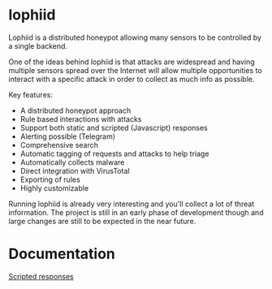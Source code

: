 # lophiid

Lophiid is a distributed honeypot allowing many sensors to be controlled
by a single backend.

One of the ideas behind lophiid is that attacks are widespread and having
multiple sensors spread over the Internet will allow multiple opportunities to
interact with a specific attack in order to collect as much info as possible.

Key features:

- A distributed honeypot approach
- Rule based interactions with attacks
- Support both static and scripted (Javascript) responses
- Alerting possible (Telegram)
- Comprehensive search
- Automatic tagging of requests and attacks to help triage
- Automatically collects malware
- Direct integration with VirusTotal
- Exporting of rules
- Highly customizable

Running lophiid is already very interesting and you'll collect a lot of threat
information. The project is still in an early phase of development though and
large changes are still to be expected in the near future.

# Documentation

[Scripted responses](./SCRIPTING.md)
